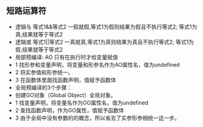 ## 短路运算符   
* 逻辑与 等式1&&等式2    一假就假,等式1为假则结果为假且不执行等式2; 等式1为真,结果就等于等式2  
* 逻辑或 等式1||等式2    一真就真,等式1为真则结果为真且不执行等式2; 等式1为假,结果就等于等式2    
* 局部预编译: AO 只有在执行时才给变量赋值 
*   1 找形参和变量声明，将变量和形参名作为AO属性名，值为undefined
*   2 将实参值和形参统一。
*   3 在函数体里面找函数声明，值赋予函数体
* 全局预编译的3个步骤：
* 创建GO对象（Global Object）全局对象。
*    1 找变量声明，将变量名作为GO属性名，值为undefined
*    2 查找函数声明，作为GO属性，值赋予函数体
*    3 由于全局中没有参数的的概念，所以省去了实参形参相统一这一步。   